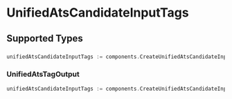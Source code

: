 # UnifiedAtsCandidateInputTags


## Supported Types

### 

```go
unifiedAtsCandidateInputTags := components.CreateUnifiedAtsCandidateInputTagsStr(string{/* values here */})
```

### UnifiedAtsTagOutput

```go
unifiedAtsCandidateInputTags := components.CreateUnifiedAtsCandidateInputTagsUnifiedAtsTagOutput(components.UnifiedAtsTagOutput{/* values here */})
```

